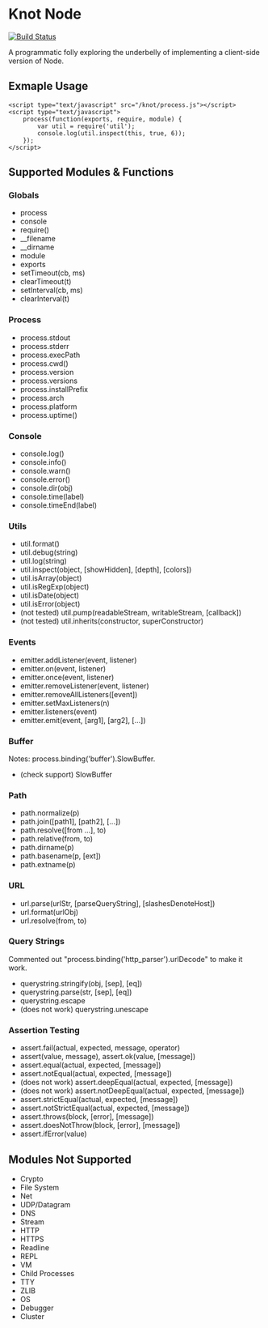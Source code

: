 # Knot Node

[![Build Status](https://secure.travis-ci.org/capecodehq/knot.png?branch=master)](http://travis-ci.org/capecodehq/knot)

A programmatic folly exploring the underbelly of implementing a client-side version of Node.

## Exmaple Usage

    <script type="text/javascript" src="/knot/process.js"></script>
    <script type="text/javascript">
        process(function(exports, require, module) {
            var util = require('util');
            console.log(util.inspect(this, true, 6));
        });
    </script>

## Supported Modules & Functions

### Globals

* process
* console
* require()
* __filename
* __dirname
* module
* exports
* setTimeout(cb, ms)
* clearTimeout(t)
* setInterval(cb, ms)
* clearInterval(t)

### Process

* process.stdout
* process.stderr
* process.execPath
* process.cwd()
* process.version
* process.versions
* process.installPrefix
* process.arch
* process.platform
* process.uptime()

### Console

* console.log()
* console.info()
* console.warn()
* console.error()
* console.dir(obj)
* console.time(label)
* console.timeEnd(label)

### Utils

* util.format()
* util.debug(string)
* util.log(string)
* util.inspect(object, [showHidden], [depth], [colors])
* util.isArray(object)
* util.isRegExp(object)
* util.isDate(object)
* util.isError(object)
* (not tested) util.pump(readableStream, writableStream, [callback])
* (not tested) util.inherits(constructor, superConstructor)

### Events

* emitter.addListener(event, listener)
* emitter.on(event, listener)
* emitter.once(event, listener)
* emitter.removeListener(event, listener)
* emitter.removeAllListeners([event])
* emitter.setMaxListeners(n)
* emitter.listeners(event)
* emitter.emit(event, [arg1], [arg2], [...])

### Buffer

Notes: process.binding('buffer').SlowBuffer.

* (check support) SlowBuffer

### Path

* path.normalize(p)
* path.join([path1], [path2], [...])
* path.resolve([from ...], to)
* path.relative(from, to)
* path.dirname(p)
* path.basename(p, [ext])
* path.extname(p)

### URL

* url.parse(urlStr, [parseQueryString], [slashesDenoteHost])
* url.format(urlObj)
* url.resolve(from, to)

### Query Strings

Commented out "process.binding('http_parser').urlDecode" to make it work.

* querystring.stringify(obj, [sep], [eq])
* querystring.parse(str, [sep], [eq])
* querystring.escape
* (does not work) querystring.unescape

### Assertion Testing

* assert.fail(actual, expected, message, operator)
* assert(value, message), assert.ok(value, [message])
* assert.equal(actual, expected, [message])
* assert.notEqual(actual, expected, [message])
* (does not work) assert.deepEqual(actual, expected, [message])
* (does not work) assert.notDeepEqual(actual, expected, [message])
* assert.strictEqual(actual, expected, [message])
* assert.notStrictEqual(actual, expected, [message])
* assert.throws(block, [error], [message])
* assert.doesNotThrow(block, [error], [message])
* assert.ifError(value)

## Modules Not Supported

* Crypto
* File System
* Net
* UDP/Datagram
* DNS
* Stream
* HTTP
* HTTPS
* Readline
* REPL
* VM
* Child Processes
* TTY
* ZLIB
* OS
* Debugger
* Cluster
